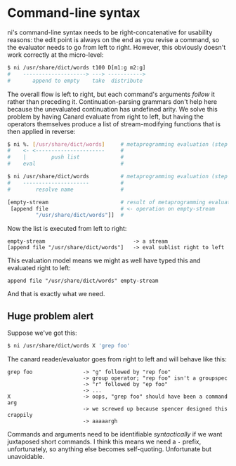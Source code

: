 # Command-line syntax
ni's command-line syntax needs to be right-concatenative for usability reasons:
the edit point is always on the end as you revise a command, so the evaluator
needs to go from left to right. However, this obviously doesn't work correctly
at the micro-level:

```sh
$ ni /usr/share/dict/words t100 D[m1:g m2:g]
#    --------------------> ---> ----------->
#       append to empty    take  distribute
```

The overall flow is left to right, but each command's arguments _follow_ it
rather than preceding it. Continuation-parsing grammars don't help here because
the unevaluated continuation has undefined arity. We solve this problem by
having Canard evaluate from right to left, but having the operators themselves
produce a list of stream-modifying functions that is then applied in reverse:

```sh
$ ni %. [/usr/share/dict/words]     # metaprogramming evaluation (step 1)
#    <- <----------------------     #
#    |        push list             #
#    eval                           #

$ ni /usr/share/dict/words          # metaprogramming evaluation (step 2)
#    ---------------------          #
#        resolve name               #

[empty-stream                       # result of metaprogramming evaluation
 [append file                       # <- operation on empty-stream
         "/usr/share/dict/words"]]  #
```

Now the list is executed from left to right:

```
empty-stream                            -> a stream
[append file "/usr/share/dict/words"]   -> eval sublist right to left
```

This evaluation model means we might as well have typed this and evaluated
right to left:

```
append file "/usr/share/dict/words" empty-stream
```

And that is exactly what we need.

## Huge problem alert
Suppose we've got this:

```sh
$ ni /usr/share/dict/words X 'grep foo'
```

The canard reader/evaluator goes from right to left and will behave like this:

```
grep foo                -> "g" followed by "rep foo"
                        -> group operator; "rep foo" isn't a groupspec
                        -> "r" followed by "ep foo"
                        -> ...
X                       -> oops, "grep foo" should have been a command arg
                        -> we screwed up because spencer designed this crappily
                        -> aaaaargh
```

Commands and arguments need to be identifiable _syntactically_ if we want
juxtaposed short commands. I think this means we need a `-` prefix,
unfortunately, so anything else becomes self-quoting. Unfortunate but
unavoidable.
